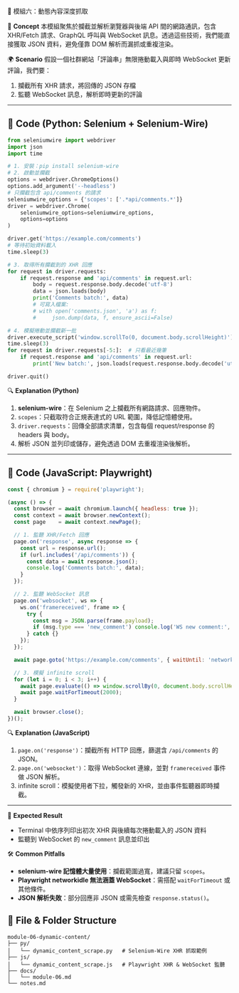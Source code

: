 🔹 模組六：動態內容深度抓取

📘 **Concept**
本模組聚焦於攔截並解析瀏覽器與後端 API 間的網路通訊，包含 XHR/Fetch 請求、GraphQL 呼叫與 WebSocket 訊息。透過這些技術，我們能直接獲取 JSON 資料，避免僅靠 DOM 解析而漏抓或重複渲染。

🌍 **Scenario**
假設一個社群網站「評論串」無限捲動載入與即時 WebSocket 更新評論，我們要：

1. 攔截所有 XHR 請求，將回傳的 JSON 存檔
2. 監聽 WebSocket 訊息，解析即時更新的評論

---

## 🧪 Code (Python: Selenium + Selenium‑Wire)

```python
from seleniumwire import webdriver
import json
import time

# 1. 安裝：pip install selenium-wire
# 2. 啟動並攔截
options = webdriver.ChromeOptions()
options.add_argument('--headless')
# 只攔截包含 api/comments 的請求
seleniumwire_options = {'scopes': ['.*api/comments.*']}
driver = webdriver.Chrome(
    seleniumwire_options=seleniumwire_options,
    options=options
)

driver.get('https://example.com/comments')
# 等待初始資料載入
time.sleep(3)

# 3. 取得所有攔截到的 XHR 回應
for request in driver.requests:
    if request.response and 'api/comments' in request.url:
        body = request.response.body.decode('utf-8')
        data = json.loads(body)
        print('Comments batch:', data)
        # 可寫入檔案:
        # with open('comments.json', 'a') as f:
        #     json.dump(data, f, ensure_ascii=False)

# 4. 模擬捲動並攔截新一批
driver.execute_script('window.scrollTo(0, document.body.scrollHeight)')
time.sleep(3)
for request in driver.requests[-5:]:  # 只看最近幾筆
    if request.response and 'api/comments' in request.url:
        print('New batch:', json.loads(request.response.body.decode('utf-8')))

driver.quit()
```

🔍 **Explanation (Python)**

1. **selenium-wire**：在 Selenium 之上攔截所有網路請求、回應物件。
2. `scopes`：只截取符合正規表達式的 URL 範圍，降低記憶體使用。
3. `driver.requests`：回傳全部請求清單，包含每個 request/response 的 headers 與 body。
4. 解析 JSON 並列印或儲存，避免透過 DOM 去重複渲染後解析。

---

## 🧪 Code (JavaScript: Playwright)

```javascript
const { chromium } = require('playwright');

(async () => {
  const browser = await chromium.launch({ headless: true });
  const context = await browser.newContext();
  const page    = await context.newPage();

  // 1. 監聽 XHR/Fetch 回應
  page.on('response', async response => {
    const url = response.url();
    if (url.includes('/api/comments')) {
      const data = await response.json();
      console.log('Comments batch:', data);
    }
  });

  // 2. 監聽 WebSocket 訊息
  page.on('websocket', ws => {
    ws.on('framereceived', frame => {
      try {
        const msg = JSON.parse(frame.payload);
        if (msg.type === 'new_comment') console.log('WS new comment:', msg);
      } catch {}
    });
  });

  await page.goto('https://example.com/comments', { waitUntil: 'networkidle' });

  // 3. 模擬 infinite scroll
  for (let i = 0; i < 3; i++) {
    await page.evaluate(() => window.scrollBy(0, document.body.scrollHeight));
    await page.waitForTimeout(2000);
  }

  await browser.close();
})();
```

🔍 **Explanation (JavaScript)**

1. `page.on('response')`：攔截所有 HTTP 回應，篩選含 `/api/comments` 的 JSON。
2. `page.on('websocket')`：取得 WebSocket 連線，並對 `framereceived` 事件做 JSON 解析。
3. infinite scroll：模擬使用者下拉，觸發新的 XHR，並由事件監聽器即時攔截。

---

🎯 **Expected Result**

* Terminal 中依序列印出初次 XHR 與後續每次捲動載入的 JSON 資料
* 監聽到 WebSocket 的 `new_comment` 訊息並印出

🛠 **Common Pitfalls**

* **selenium-wire 記憶體大量使用**：攔截範圍過寬，建議只留 `scopes`。
* **Playwright networkidle 無法涵蓋 WebSocket**：需搭配 `waitForTimeout` 或其他條件。
* **JSON 解析失敗**：部分回應非 JSON 或需先檢查 `response.status()`。

## 📂 File & Folder Structure

```
module-06-dynamic-content/
├── py/
│   └── dynamic_content_scrape.py   # Selenium-Wire XHR 抓取範例
├── js/
│   └── dynamic_content_scrape.js   # Playwright XHR & WebSocket 監聽
├── docs/
│   └── module-06.md
└── notes.md
```
